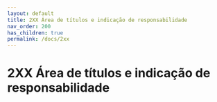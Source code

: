 ```yaml
---
layout: default
title: 2XX Área de títulos e indicação de responsabilidade
nav_order: 200
has_children: true
permalink: /docs/2xx
---
```


# 2XX Área de títulos e indicação de responsabilidade

